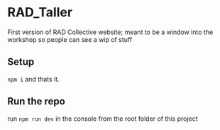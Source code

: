 # RAD_Taller
First version of RAD Collective website; meant to be a window into the workshop so people can see a wip of stuff

## Setup
`npm i`
and thats it.

## Run the repo
run `npm run dev` in the console from the root folder of this project